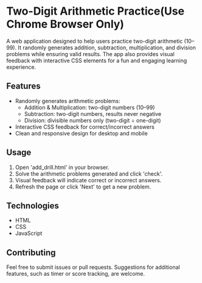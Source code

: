 # Two-Digit Arithmetic Practice(Use Chrome Browser Only)
A web application designed to help users practice two-digit arithmetic (10–99). It randomly generates addition, subtraction, multiplication, and division problems while ensuring valid results. The app also provides visual feedback with interactive CSS elements for a fun and engaging learning experience.
## Features
- Randomly generates arithmetic problems:
  - Addition & Multiplication: two-digit numbers (10–99)
  - Subtraction: two-digit numbers, results never negative
  - Division: divisible numbers only (two-digit ÷ one-digit)
- Interactive CSS feedback for correct/incorrect answers
- Clean and responsive design for desktop and mobile
## Usage
1. Open 'add_drill.html' in your browser.
2. Solve the arithmetic problems generated and click 'check'.
3. Visual feedback will indicate correct or incorrect answers.
4. Refresh the page or click 'Next' to get a new problem.
## Technologies
- HTML
- CSS
- JavaScript
## Contributing
Feel free to submit issues or pull requests. Suggestions for additional features, such as timer or score tracking, are welcome.
